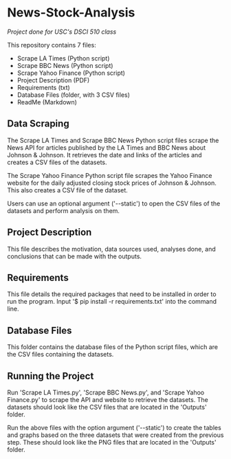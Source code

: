 # News-Stock-Analysis

*Project done for USC's DSCI 510 class*

This repository contains 7 files:

- Scrape LA Times (Python script)
- Scrape BBC News (Python script)
- Scrape Yahoo Finance (Python script)
- Project Description (PDF)
- Requirements (txt)
- Database Files (folder, with 3 CSV files)
- ReadMe (Markdown)

## Data Scraping

The Scrape LA Times and Scrape BBC News Python script files scrape the News API for articles published by the LA Times and BBC News about Johnson & Johnson. It retrieves the date and links of the articles and creates a CSV files of the datasets.

The Scrape Yahoo Finance Python script file scrapes the Yahoo Finance website for the daily adjusted closing stock prices of Johnson & Johnson. This also creates a CSV file of the dataset.

Users can use an optional argument ('--static') to open the CSV files of the datasets and perform analysis on them.

## Project Description

This file describes the motivation, data sources used, analyses done, and conclusions that can be made with the outputs.

## Requirements

This file details the required packages that need to be installed in order to run the program. Input '$ pip install -r requirements.txt' into the command line.

## Database Files

This folder contains the database files of the Python script files, which are the CSV files containing the datasets.


## Running the Project

Run 'Scrape LA Times.py', 'Scrape BBC News.py', and 'Scrape Yahoo Finance.py' to scrape the API and website to retrieve the datasets. The datasets should look like the CSV files that are located in the 'Outputs' folder.

Run the above files with the option argument ('--static') to create the tables and graphs based on the three datasets that were created from the previous step. These should look like the PNG files that are located in the 'Outputs' folder.
